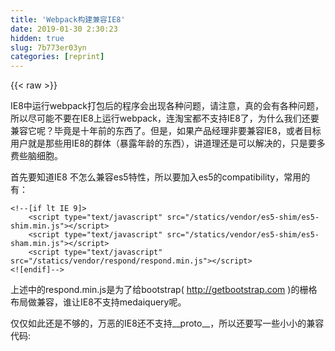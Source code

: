 ```yaml
---
title: 'Webpack构建兼容IE8' 
date: 2019-01-30 2:30:23
hidden: true
slug: 7b773er03yn
categories: [reprint]
---
```


{{< raw >}}

                    
<p>IE8中运行webpack打包后的程序会出现各种问题，请注意，真的会有各种问题，所以尽可能不要在IE8上运行webpack，连淘宝都不支持IE8了，为什么我们还要兼容它呢？毕竟是十年前的东西了。但是，如果产品经理非要兼容IE8，或者目标用户就是那些用IE8的群体（暴露年龄的东西），讲道理还是可以解决的，只是要多费些脑细胞。</p>
<p>首先要知道IE8 不怎么兼容es5特性，所以要加入es5的compatibility，常用的有：</p>
<div class="widget-codetool" style="display:none;">
      <div class="widget-codetool--inner">
      <span class="selectCode code-tool" data-toggle="tooltip" data-placement="top" title="" data-original-title="全选"></span>
      <span type="button" class="copyCode code-tool" data-toggle="tooltip" data-placement="top" data-clipboard-text="<!--[if lt IE 9]>
    <script type=&quot;text/javascript&quot; src=&quot;/statics/vendor/es5-shim/es5-shim.min.js&quot;></script>
    <script type=&quot;text/javascript&quot; src=&quot;/statics/vendor/es5-shim/es5-sham.min.js&quot;></script>
    <script type=&quot;text/javascript&quot; src=&quot;/statics/vendor/respond/respond.min.js&quot;></script>
<![endif]-->" title="" data-original-title="复制"></span>
      <span type="button" class="saveToNote code-tool" data-toggle="tooltip" data-placement="top" title="" data-original-title="放进笔记"></span>
      </div>
      </div><pre class="hljs javascript"><code>&lt;!--[<span class="hljs-keyword">if</span> lt IE <span class="hljs-number">9</span>]&gt;
    <span class="xml"><span class="hljs-tag">&lt;<span class="hljs-name">script</span> <span class="hljs-attr">type</span>=<span class="hljs-string">"text/javascript"</span> <span class="hljs-attr">src</span>=<span class="hljs-string">"/statics/vendor/es5-shim/es5-shim.min.js"</span>&gt;</span><span class="undefined"></span><span class="hljs-tag">&lt;/<span class="hljs-name">script</span>&gt;</span></span>
    &lt;script type=<span class="hljs-string">"text/javascript"</span> src=<span class="hljs-string">"/statics/vendor/es5-shim/es5-sham.min.js"</span>&gt;<span class="xml"><span class="hljs-tag">&lt;/<span class="hljs-name">script</span>&gt;</span></span>
    &lt;script type=<span class="hljs-string">"text/javascript"</span> src=<span class="hljs-string">"/statics/vendor/respond/respond.min.js"</span>&gt;<span class="xml"><span class="hljs-tag">&lt;/<span class="hljs-name">script</span>&gt;</span></span>
&lt;![endif]--&gt;</code></pre>
<p>上述中的respond.min.js是为了给bootstrap( <a href="http://getbootstrap.com" rel="nofollow noreferrer" target="_blank">http://getbootstrap.com</a> )的栅格布局做兼容，谁让IE8不支持medaiquery呢。</p>
<p>仅仅如此还是不够的，万恶的IE8还不支持__proto__，所以还要写一些小小的兼容代码:</p>
<div class="widget-codetool" style="display:none;">
      <div class="widget-codetool--inner">
      <span class="selectCode code-tool" data-toggle="tooltip" data-placement="top" title="" data-original-title="全选"></span>
      <span type="button" class="copyCode code-tool" data-toggle="tooltip" data-placement="top" data-clipboard-text="       (function() {
          var testObject = {};
          if (!(Object.setPrototypeOf || testObject.__proto__)) {
              var nativeGetPrototypeOf = Object.getPrototypeOf;

              Object.getPrototypeOf = function(object) {
                  if (object.__proto__) {
                      return object.__proto__;
                  } else {
                      return nativeGetPrototypeOf.call(Object, object);
                  }
              }
          }
        })();" title="" data-original-title="复制"></span>
      <span type="button" class="saveToNote code-tool" data-toggle="tooltip" data-placement="top" title="" data-original-title="放进笔记"></span>
      </div>
      </div><pre class="hljs clojure"><code>       (<span class="hljs-name">function</span>() {
          var testObject = {}<span class="hljs-comment">;</span>
          if (<span class="hljs-name">!</span>(<span class="hljs-name">Object.setPrototypeOf</span> || testObject.__proto__)) {
              var nativeGetPrototypeOf = Object.getPrototypeOf;

              Object.getPrototypeOf = function(<span class="hljs-name">object</span>) {
                  if (<span class="hljs-name">object.__proto__</span>) {
                      return object.__proto__;
                  } else {
                      return nativeGetPrototypeOf.call(<span class="hljs-name">Object</span>, object)<span class="hljs-comment">;</span>
                  }
              }
          }
        })()<span class="hljs-comment">;</span></code></pre>
<p>终于可以让IE8兼容大部分的es5特性了，但是webpack引入的模块化还是可能导致很多问题，最主要的一个问题就是default。</p>
<p><span class="img-wrap"><img data-src="/img/bVGtcj?w=420&amp;h=40" src="https://static.alili.tech/img/bVGtcj?w=420&amp;h=40" alt="clipboard.png" title="clipboard.png" style="cursor: pointer; display: inline;"></span></p>
<div class="widget-codetool" style="display:none;">
      <div class="widget-codetool--inner">
      <span class="selectCode code-tool" data-toggle="tooltip" data-placement="top" title="" data-original-title="全选"></span>
      <span type="button" class="copyCode code-tool" data-toggle="tooltip" data-placement="top" data-clipboard-text="//报错来自这里
function _interopRequireDefault(obj) { return obj &amp;&amp; obj.__esModule ? obj : { default: obj }; }" title="" data-original-title="复制"></span>
      <span type="button" class="saveToNote code-tool" data-toggle="tooltip" data-placement="top" title="" data-original-title="放进笔记"></span>
      </div>
      </div><pre class="hljs ada"><code>//报错来自这里
<span class="hljs-keyword">function</span> <span class="hljs-title">_interopRequireDefault</span>(obj) { <span class="hljs-keyword">return</span> <span class="hljs-type">obj</span> &amp;&amp; obj.__esModule ? obj : { <span class="hljs-type">default</span>: obj }; }</code></pre>
<p>这个问题就是export default 不被IE8支持，注意default是IE8是关键字不能用。网上有一些解决方案：</p>
<ol>
<li><p>react 项目的一个ie8兼容性问题 <a href="http://www.aliued.com/?p=3240" rel="nofollow noreferrer" target="_blank">http://www.aliued.com/?p=3240</a>  引入es3ify-loader</p></li>
<li><p>使用transform-es2015-modules-simple-commonjs <a href="https://segmentfault.com/q/1010000005095558">https://segmentfault.com/q/10...</a></p></li>
<li><p>babel-plugin-transform-es3-property-literals <a href="http://babeljs.io/docs/plugins/transform-es3-property-literals/" rel="nofollow noreferrer" target="_blank">http://babeljs.io/docs/plugin...</a></p></li>
<li><p>...</p></li>
</ol>
<p>当然还有很多其他的方案，但是要花耐心去尝试。其实最简单的方式不在代码中使用 <code>export default</code>， 写代码的时候就要充分考虑这个问题。另外，在代码中不能使用default这个关键字，例如:</p>
<div class="widget-codetool" style="display:none;">
      <div class="widget-codetool--inner">
      <span class="selectCode code-tool" data-toggle="tooltip" data-placement="top" title="" data-original-title="全选"></span>
      <span type="button" class="copyCode code-tool" data-toggle="tooltip" data-placement="top" data-clipboard-text="option['default'](data)" title="" data-original-title="复制"></span>
      <span type="button" class="saveToNote code-tool" data-toggle="tooltip" data-placement="top" title="" data-original-title="放进笔记"></span>
      </div>
      </div><pre class="hljs markdown"><code style="word-break: break-word; white-space: initial;">option[<span class="hljs-string">'default'</span>](<span class="hljs-link">data</span>)</code></pre>
<p>这样的代码在uglify之后就会还是会出现问题，一定不要用<code>default</code>.</p>

                
{{< /raw >}}

# 版权声明
本文资源来源互联网，仅供学习研究使用，版权归该资源的合法拥有者所有，

本文仅用于学习、研究和交流目的。转载请注明出处、完整链接以及原作者。

原作者若认为本站侵犯了您的版权，请联系我们，我们会立即删除！

## 原文标题
Webpack构建兼容IE8

## 原文链接
[https://segmentfault.com/a/1190000007699918](https://segmentfault.com/a/1190000007699918)

